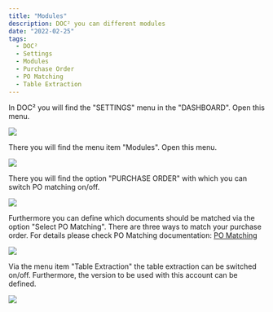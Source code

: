 ```yaml
---
title: "Modules"
description: DOC² you can different modules 
date: "2022-02-25"
tags:
  - DOC²
  - Settings
  - Modules
  - Purchase Order
  - PO Matching
  - Table Extraction
---
```


In DOC² you will find the "SETTINGS" menu in the "DASHBOARD". Open this menu.

![](/_images/doc2/image-44-1024x396.png)

There you will find the menu item "Modules". Open this menu.

![](/_images/doc2/image-45-1024x355.png)

There you will find the option "PURCHASE ORDER" with which you can switch PO matching on/off.

![](/_images/doc2/image-46.png)

Furthermore you can define which documents should be matched via the option "Select PO Matching". There are three ways to match your purchase order. For details please check PO Matching documentation: [PO Matching](/doc2/pomatching/po-matching/)  

![](/_images/doc2/image-47.png)

Via the menu item "Table Extraction" the table extraction can be switched on/off. Furthermore, the version to be used with this account can be defined.

![](/_images/doc2/image-48.png)
